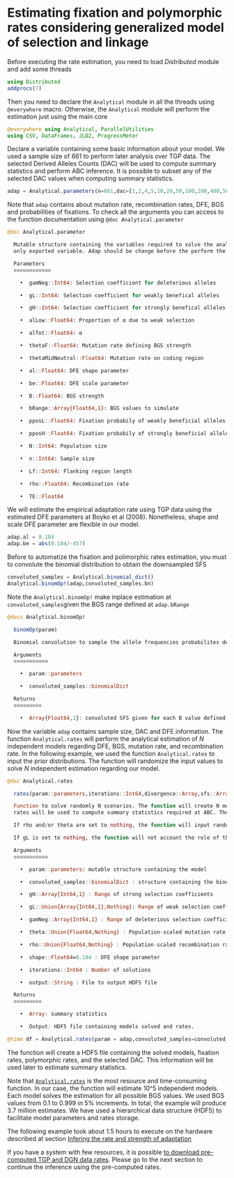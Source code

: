 # Estimating fixation and polymorphic rates considering generalized model of selection and linkage

Before executing the rate estimation, you need to load *Distributed* module and add some threads

```julia
using Distributed
addprocs(7)
```

Then you need to declare the ```Analytical``` module in all the threads using ```@everywhere``` macro. Otherwise, the ```Analytical``` module will perform the estimation just using the main core

```julia
@everywhere using Analytical, ParallelUtilities
using CSV, DataFrames, JLD2, ProgressMeter
```

Declare a variable containing some basic information about your model. We used a sample size of 661 to perform later analysis over TGP data. The selected Derived Alleles Counts (DAC) will be used to compute summary statistics and perform ABC inference. It is possible to subset any of the selected DAC values when computing summary statistics.

```julia
adap = Analytical.parameters(n=661,dac=[1,2,4,5,10,20,50,100,200,400,500,661,925,1000])
```

Note that ```adap``` contains about mutation rate, recombination rates, DFE, BGS and probabilities of fixations. To check all the arguments you can access to the function documentation using ```@doc Analytical.parameter```

```julia
@doc Analytical.parameter

  Mutable structure containing the variables required to solve the analytical approach. All the functions are solve using the internal values of the structure. For this reason, adap is the
  only exported variable. Adap should be change before the perform the analytical approach, in other case, $\alpha_{(x)}$ will be solve with the default values.

  Parameters
  ≡≡≡≡≡≡≡≡≡≡≡≡

    •  gamNeg::Int64: Selection coefficient for deleterious alleles

    •  gL::Int64: Selection coefficient for weakly benefical alleles

    •  gH::Int64: Selection coefficient for strongly benefical alleles

    •  alLow::Float64: Proportion of α due to weak selection

    •  alTot::Float64: α

    •  thetaF::Float64: Mutation rate defining BGS strength

    •  thetaMidNeutral::Float64: Mutation rate on coding region

    •  al::Float64: DFE shape parameter

    •  be::Float64: DFE scale parameter

    •  B::Float64: BGS strength

    •  bRange::Array{Float64,1}: BGS values to simulate

    •  pposL::Float64: Fixation probabily of weakly beneficial alleles

    •  pposH::Float64: Fixation probabily of strongly beneficial alleles

    •  N::Int64: Population size

    •  n::Int64: Sample size

    •  Lf::Int64: Flanking region length

    •  rho::Float64: Recombination rate

    •  TE::Float64
```

We will estimate the empirical adaptation rate using TGP data using the estimated DFE parameters at Boyko et al (2008). Nonetheless, shape and scale DFE parameter are flexible in our model.

```julia
adap.al = 0.184
adap.be = abs(0.184/-457)
```
Before to automatize the fixation and polimorphic rates estimation, you must to convolute the binomial distribution to obtain the downsampled SFS

```julia
convoluted_samples = Analytical.binomial_dict()
Analytical.binomOp!(adap,convoluted_samples.bn)
```

Note the ```Analytical.binomOp!``` make inplace estimation at ```convoluted_samples```given the BGS range defined at ```adap.bRange```

```julia
@docs Analytical.binomOp!

  binomOp(param)

  Binomial convolution to sample the allele frequencies probabilites depeding on background selection values, and sample size.

  Arguments
  ≡≡≡≡≡≡≡≡≡≡≡

    •  param::parameters

    •  convoluted_samples::binomialDict

  Returns
  ≡≡≡≡≡≡≡≡≡

    •  Array{Float64,2}: convoluted SFS given for each B value defined in the model. Results saved at param.bn.

```


Now the variable ```adap``` contains sample size, DAC and DFE information. The function ```Analytical.rates``` will perform the analytical estimation of *N* independent models regarding DFE, BGS, mutation rate, and recombination rate. In the following example, we used the function ```Analytical.rates``` to input the prior distributions. The function will randomize the input values to solve *N* independent estimation regarding our model. 

```julia
@doc Analytical.rates

  rates(param::parameters,iterations::Int64,divergence::Array,sfs::Array)

  Function to solve randomly N scenarios. The function will create N models, defined by Analytical.parameters(), to estimate analytically fixation and polymorphic rates for each model. The
  rates will be used to compute summary statistics required at ABC. The function output a HDF5 file containing the solved models, the selected DAC and the analytical rates.

  If rho and/or theta are set to nothing, the function will input random values given the range 0.0005:0.0005:0.01. Otherwise you can fix the values.

  If gL is set to nothing, the function will not account the role of the weakly selected alleles in the estimation.

  Arguments
  ≡≡≡≡≡≡≡≡≡≡≡

    •  param::parameters: mutable structure containing the model

    •  convoluted_samples::binomialDict : structure containing the binomial convolution

    •  gH::Array{Int64,1} : Range of strong selection coefficients

    •  gL::Union{Array{Int64,1},Nothing}: Range of weak selection coefficients

    •  gamNeg::Array{Int64,1} : Range of deleterious selection coefficients

    •  theta::Union{Float64,Nothing} : Population-scaled mutation rate on coding region

    •  rho::Union{Float64,Nothing} : Population-scaled recombination rate

    •  shape::Float64=0.184 : DFE shape parameter

    •  iterations::Int64 : Number of solutions

    •  output::String : File to output HDF5 file

  Returns
  ≡≡≡≡≡≡≡≡≡

    •  Array: summary statistics

    •  Output: HDF5 file containing models solved and rates.
```

```julia
@time df = Analytical.rates(param = adap,convoluted_samples=convoluted_samples,gH=collect(200:2000),gL=collect(1:10),gamNeg=collect(-2000:-200),iterations = 10^5,shape=adap.al,output="analysis/rates.jld2");
```

The function will create a HDF5 file containing the solved models, fixation rates, polymorphic rates, and the selected DAC. This information will be used later to estimate summary statistics.


Note that [```Analytical.rates```](@ref) is the most resource and time-consuming function. In our case, the function will estimate 10^5 independent models. Each model solves the estimation for all possible BGS values. We used BGS values from 0.1 to 0.999 in 5% increments. In total, the example will produce 3.7 million estimates. We have used a hierarchical data structure (HDF5) to facilitate model parameters and rates storage.

The following example took about 1.5 hours to execute on the hardware described at section [Infering the rate and strength of adaptation](empirical.md)

If you have a system with few resources, it is possible [to download pre-computed TGP and DGN data rates](https://imkt.uab.cat/files/inputs/rates.jld2). Please go to the next section to continue the inference using the pre-computed rates.